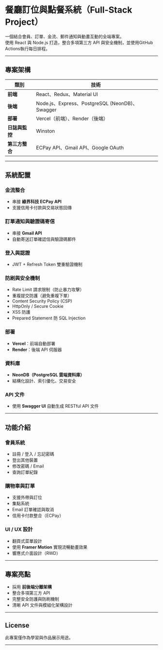 # 餐廳訂位與點餐系統（Full-Stack Project）

一個結合會員、訂單、金流、郵件通知與動畫互動的全端專案。  
使用 React 與 Node.js 打造，整合多項第三方 API 與安全機制，並使用GitHub Actions執行每日排程。  

---

## 專案架構

| 類別 | 技術 |
|------|------|
| **前端** | React、Redux、Material UI |
| **後端** | Node.js、Express、PostgreSQL (NeonDB)、Swagger |
| **部署** | Vercel（前端）、Render（後端）|
| **日誌與監控** | Winston |
| **第三方整合** | ECPay API、Gmail API、Google OAuth |

---

## 系統配置

### 金流整合
- 串接 **綠界科技 ECPay API**
- 支援信用卡付款與交易狀態回傳

### 訂單通知與驗證碼寄信
- 串接 **Gmail API**
- 自動寄送訂單確認信與驗證碼郵件

### 登入與認證
- JWT + Refresh Token 雙重驗證機制

### 防刷與安全機制
- Rate Limit 請求限制（防止暴力攻擊）
- 重複提交防護（避免重複下單）
- Content Security Policy (CSP)
- HttpOnly / Secure Cookie
- XSS 防護
- Prepared Statement 防 SQL Injection

### 部署
- **Vercel**：前端自動部署  
- **Render**：後端 API 伺服器  

### 資料庫
- **NeonDB（PostgreSQL 雲端資料庫）**
- 結構化設計、索引優化、交易安全

### API 文件
- 使用 **Swagger UI** 自動生成 RESTful API 文件

---

## 功能介紹

### 會員系統
- 註冊 / 登入 / 忘記密碼
- 登出其他裝置
- 修改密碼 / Email
- 查詢訂單紀錄

### 購物車與訂單
- 支援外帶與訂位
- 集點系統
- Email 訂單確認與取消
- 信用卡付款整合（ECPay）

### UI / UX 設計
- 翻頁式菜單設計
- 使用 **Framer Motion** 實現流暢動畫效果
- 響應式介面設計（RWD）

---

## 專案亮點
- 採用 **前後端分離架構**
- 整合多項第三方 API
- 完整安全防護與防刷機制
- 清晰 API 文件與模組化架構設計

---

## License
此專案僅作為學習與作品展示用途。

---